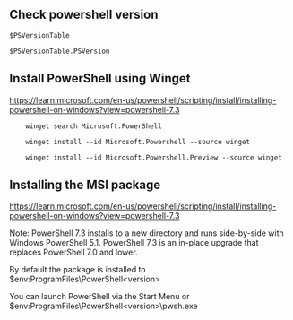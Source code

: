 

## Check powershell version
```
$PSVersionTable

$PSVersionTable.PSVersion
```


## Install PowerShell using Winget 
https://learn.microsoft.com/en-us/powershell/scripting/install/installing-powershell-on-windows?view=powershell-7.3
```
    winget search Microsoft.PowerShell

    winget install --id Microsoft.Powershell --source winget
    
    winget install --id Microsoft.Powershell.Preview --source winget
```

## Installing the MSI package
https://learn.microsoft.com/en-us/powershell/scripting/install/installing-powershell-on-windows?view=powershell-7.3

Note: PowerShell 7.3 installs to a new directory and runs side-by-side with Windows PowerShell 5.1. PowerShell 7.3 is an in-place upgrade that replaces PowerShell 7.0 and lower.

By default the package is installed to $env:ProgramFiles\PowerShell\<version>

You can launch PowerShell via the Start Menu or $env:ProgramFiles\PowerShell\<version>\pwsh.exe